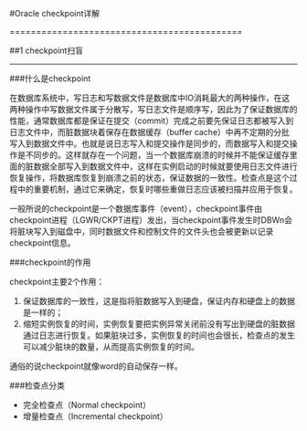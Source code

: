#Oracle checkpoint详解

============================================

##1 checkpoint扫盲

-----------------------
###什么是checkpoint

  在数据库系统中，写日志和写数据文件是数据库中IO消耗最大的两种操作，在这两种操作中写数据文件属于分散写，写日志文件是顺序写，因此为了保证数据库的性能，通常数据库都是保证在提交（commit）完成之前要先保证日志都被写入到日志文件中，而脏数据块着保存在数据缓存（buffer cache）中再不定期的分批写入到数据文件中。也就是说日志写入和提交操作是同步的，而数据写入和提交操作是不同步的。这样就存在一个问题，当一个数据库崩溃的时候并不能保证缓存里面的脏数据全部写入到数据文件中，这样在实例启动的时候就要使用日志文件进行恢复操作，将数据库恢复到崩溃之前的状态，保证数据的一致性。检查点是这个过程中的重要机制，通过它来确定，恢复时哪些重做日志应该被扫描并应用于恢复。

  一般所说的checkpoint是一个数据库事件（event），checkpoint事件由checkpoint进程（LGWR/CKPT进程）发出，当checkpoint事件发生时DBWn会将脏块写入到磁盘中，同时数据文件和控制文件的文件头也会被更新以记录checkpoint信息。


###checkpoint的作用

checkpoint主要2个作用：

1. 保证数据库的一致性，这是指将脏数据写入到硬盘，保证内存和硬盘上的数据是一样的；
2. 缩短实例恢复的时间，实例恢复要把实例异常关闭前没有写出到硬盘的脏数据通过日志进行恢复。如果脏块过多，实例恢复的时间也会很长，检查点的发生可以减少脏块的数量，从而提高实例恢复的时间。

通俗的说checkpoint就像word的自动保存一样。

###检查点分类

* 完全检查点（Normal checkpoint）  
* 增量检查点（Incremental checkpoint）



